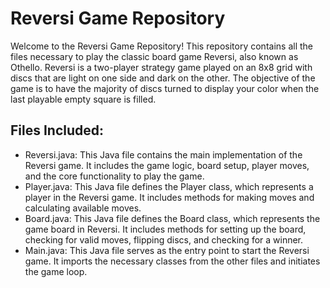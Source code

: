 # Reversi Game Repository
Welcome to the Reversi Game Repository! This repository contains all the files necessary to play the classic board game Reversi, also known as Othello. Reversi is a two-player strategy game played on an 8x8 grid with discs that are light on one side and dark on the other. The objective of the game is to have the majority of discs turned to display your color when the last playable empty square is filled.

## Files Included:
- Reversi.java: This Java file contains the main implementation of the Reversi game. It includes the game logic, board setup, player moves, and the core functionality to play the game.
- Player.java: This Java file defines the Player class, which represents a player in the Reversi game. It includes methods for making moves and calculating available moves.
- Board.java: This Java file defines the Board class, which represents the game board in Reversi. It includes methods for setting up the board, checking for valid moves, flipping discs, and checking for a winner.
- Main.java: This Java file serves as the entry point to start the Reversi game. It imports the necessary classes from the other files and initiates the game loop.

